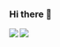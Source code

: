 ### Hi there 👋

<a href="https://twitter.com/pasimoes/">
  <img align="left" src="https://github-readme-stats.vercel.app/api?username=pasimoes&count_private=true&show_icons=true&theme=dracula" />
</a>
<a href="https://twitter.com/pasimoes/">
  <img align="left" src="https://github-readme-stats.vercel.app/api/top-langs/?username=pasimoes&count_private=true&theme=dracula&layout=compact&hide=html,ruby" />
</a>

<!--
**pasimoes/pasimoes** is a ✨ _special_ ✨ repository because its `README.md` (this file) appears on your GitHub profile.

Here are some ideas to get you started:

- 🔭 I’m currently working on ...
- 🌱 I’m currently learning ...
- 👯 I’m looking to collaborate on ...
- 🤔 I’m looking for help with ...
- 💬 Ask me about ...
- 📫 How to reach me: ...
- 😄 Pronouns: ...
- ⚡ Fun fact: ...
-->
